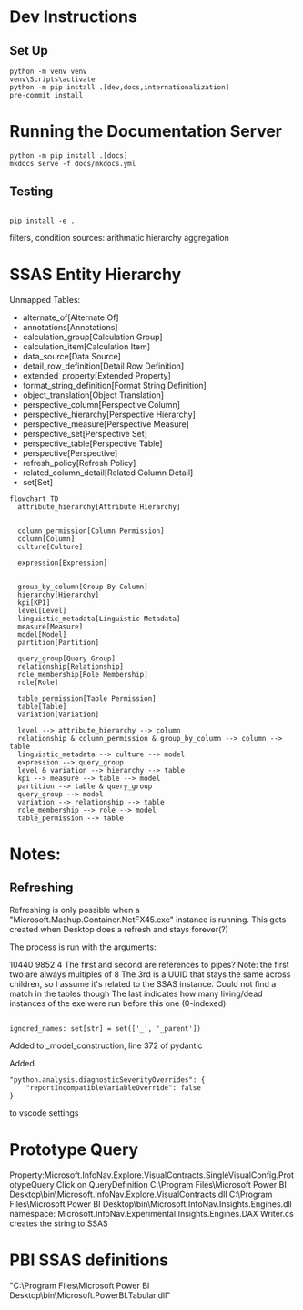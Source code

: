 # Dev Instructions


## Set Up

```shell
python -m venv venv
venv\Scripts\activate
python -m pip install .[dev,docs,internationalization]
pre-commit install
```

# Running the Documentation Server

```shell
python -m pip install .[docs]
mkdocs serve -f docs/mkdocs.yml
```

## Testing

```shell

pip install -e .
```

filters, condition
sources:
  arithmatic
  hierarchy
  aggregation


# SSAS Entity Hierarchy

Unmapped Tables:
-   alternate_of[Alternate Of]
-   annotations[Annotations]
-   calculation_group[Calculation Group]
-   calculation_item[Calculation Item]
-   data_source[Data Source]
-   detail_row_definition[Detail Row Definition]
-   extended_property[Extended Property]
-   format_string_definition[Format String Definition]
-   object_translation[Object Translation]
-   perspective_column[Perspective Column]
-   perspective_hierarchy[Perspective Hierarchy]
-   perspective_measure[Perspective Measure]
-   perspective_set[Perspective Set]
-   perspective_table[Perspective Table]
-   perspective[Perspective]
-   refresh_policy[Refresh Policy]
-   related_column_detail[Related Column Detail]
-   set[Set]




```mermaid
flowchart TD
  attribute_hierarchy[Attribute Hierarchy]
  
  
  column_permission[Column Permission]
  column[Column]
  culture[Culture]
  
  expression[Expression]
  
  
  group_by_column[Group By Column]
  hierarchy[Hierarchy]
  kpi[KPI]
  level[Level]
  linguistic_metadata[Linguistic Metadata]
  measure[Measure]
  model[Model]
  partition[Partition]

  query_group[Query Group]
  relationship[Relationship]
  role_membership[Role Membership]
  role[Role]
  
  table_permission[Table Permission]
  table[Table]
  variation[Variation]

  level --> attribute_hierarchy --> column
  relationship & column_permission & group_by_column --> column --> table
  linguistic_metadata --> culture --> model
  expression --> query_group
  level & variation --> hierarchy --> table
  kpi --> measure --> table --> model
  partition --> table & query_group
  query_group --> model
  variation --> relationship --> table
  role_membership --> role --> model
  table_permission --> table

```

# Notes:

## Refreshing

Refreshing is only possible when a "Microsoft.Mashup.Container.NetFX45.exe" instance is running. This gets created when Desktop does a refresh and stays forever(?)

The process is run with the arguments:

10440 9852 <UUID> 4
The first and second are references to pipes? Note: the first two are always multiples of 8
The 3rd is a UUID that stays the same across children, so I assume it's related to the SSAS instance. Could not find a match in the tables though
The last indicates how many living/dead instances of the exe were run before this one (0-indexed)

## 

    ignored_names: set[str] = set(['_', '_parent'])


Added to _model_construction, line 372 of pydantic


Added 

    "python.analysis.diagnosticSeverityOverrides": {
        "reportIncompatibleVariableOverride": false
    }

to vscode settings

# Prototype Query

Property:Microsoft.InfoNav.Explore.VisualContracts.SingleVisualConfig.PrototypeQuery
Click on QueryDefinition
C:\Program Files\Microsoft Power BI Desktop\bin\Microsoft.InfoNav.Explore.VisualContracts.dll
C:\Program Files\Microsoft Power BI Desktop\bin\Microsoft.InfoNav.Insights.Engines.dll
  namespace: Microsoft.InfoNav.Experimental.Insights.Engines.DAX
    Writer.cs creates the string to SSAS




# PBI SSAS definitions
"C:\Program Files\Microsoft Power BI Desktop\bin\Microsoft.PowerBI.Tabular.dll"